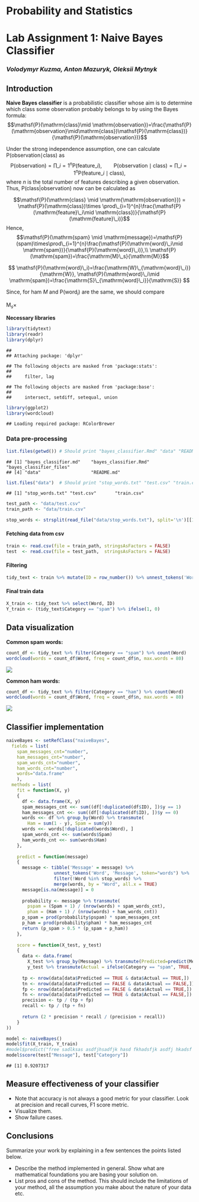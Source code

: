 # Probability and Statistics

# Lab Assignment 1: Naive Bayes Classifier

### *Volodymyr Kuzma, Anton Mazuryk, Oleksii Mytnyk*

## Introduction

**Naive Bayes classifier** is a probabilistic classifier whose aim is to
determine which class some observation probably belongs to by using the
Bayes formula:
$$\mathsf{P}(\mathrm{class}\mid \mathrm{observation})=\frac{\mathsf{P}(\mathrm{observation}\mid\mathrm{class})\mathsf{P}(\mathrm{class})}{\mathsf{P}(\mathrm{observation})}$$

Under the strong independence assumption, one can calculate
P(observation∣class) as
$$\mathsf{P}(\mathrm{observation}) = \prod\_{i=1}^{n} \mathsf{P}(\mathrm{feature}\_i), \qquad \mathsf{P}(\mathrm{observation} \mid \mathrm{class}) = \prod\_{i=1}^{n} \mathsf{P}(\mathrm{feature}\_i \mid \mathrm{class}),$$
where *n* is the total number of features describing a given
observation. Thus, P(class\|observation) now can be calculated as

$$\mathsf{P}(\mathrm{class} \mid \mathrm{\mathrm{observation}}) = \mathsf{P}(\mathrm{class})\times \prod\_{i=1}^{n}\frac{\mathsf{P}(\mathrm{feature}\_i\mid \mathrm{class})}{\mathsf{P}(\mathrm{feature}\_i)}$$
Hence,
$$\mathsf{P}(\mathrm{spam} \mid \mathrm{message})=\mathsf{P}(spam)\times\prod\_{i=1}^{n}\frac{\mathsf{P}(\mathrm{word}\_i\mid \mathrm{spam})}{\mathsf{P}(\mathrm{word}\_i)},\\ \mathsf{P}(\mathrm{spam})=\frac{\mathrm{M}\_s}{\mathrm{M}}$$

$$
\mathsf{P}(\mathrm{word}\_i)=\frac{\mathrm{W}\_{\mathrm{word}\_i}}{\mathrm{W}},
\mathsf{P}(\mathrm{word}\_i\mid \mathrm{spam})=\frac{\mathrm{S}\_{\mathrm{word}\_i}}{\mathrm{S}}
$$

Since, for ham *M* and P(word<sub>*i*</sub>) are the same, we should
compare

M<sub>*s*</sub>×

**Necessary libraries**

``` r
library(tidytext)
library(readr)
library(dplyr)
```

    ## 
    ## Attaching package: 'dplyr'

    ## The following objects are masked from 'package:stats':
    ## 
    ##     filter, lag

    ## The following objects are masked from 'package:base':
    ## 
    ##     intersect, setdiff, setequal, union

``` r
library(ggplot2)
library(wordcloud)
```

    ## Loading required package: RColorBrewer

### Data pre-processing

``` r
list.files(getwd()) # Should print "bayes_classifier.Rmd" "data" "README.md"
```

    ## [1] "bayes_classifier.md"    "bayes_classifier.Rmd"   "bayes_classifier_files"
    ## [4] "data"                   "README.md"

``` r
list.files("data")  # Should print "stop_words.txt" "test.csv" "train.csv" 
```

    ## [1] "stop_words.txt" "test.csv"       "train.csv"

``` r
test_path <- "data/test.csv"
train_path <- "data/train.csv"

stop_words <- strsplit(read_file("data/stop_words.txt"), split='\n')[[1]]
```

#### Fetching data from csv

``` r
train <- read.csv(file = train_path, stringsAsFactors = FALSE)
test  <- read.csv(file = test_path,  stringsAsFactors = FALSE)
```

#### Filtering

``` r
tidy_text <- train %>% mutate(ID = row_number()) %>% unnest_tokens('Word', 'Message', token="words") %>% filter(!Word %in% stop_words)
```

#### **Final train data**

``` r
X_train <- tidy_text %>% select(Word, ID)
Y_train <- (tidy_text$Category == "spam") %>% ifelse(1, 0)
```

## Data visualization

**Common spam words:**

``` r
count_df <- tidy_text %>% filter(Category == "spam") %>% count(Word)
wordcloud(words = count_df$Word, freq = count_df$n, max.words = 80)
```

![](bayes_classifier_files/figure-markdown_github/unnamed-chunk-7-1.png)

**Common ham words:**

``` r
count_df <- tidy_text %>% filter(Category == "ham") %>% count(Word)
wordcloud(words = count_df$Word, freq = count_df$n, max.words = 80)
```

![](bayes_classifier_files/figure-markdown_github/unnamed-chunk-8-1.png)

## Classifier implementation

``` r
naiveBayes <- setRefClass("naiveBayes",
  fields = list(
    spam_messages_cnt="number",
    ham_messages_cnt="number",
    spam_words_cnt="number",
    ham_words_cnt="number",
    words="data.frame"
    ),
  methods = list(
    fit = function(X, y)
    {
      df <- data.frame(X, y)
      spam_messages_cnt <<- sum((df[!duplicated(df$ID), ])$y == 1)
      ham_messages_cnt <<- sum((df[!duplicated(df$ID), ])$y == 0)
      words <<- df %>% group_by(Word) %>% transmute(
        Ham = sum(1 - y), Spam = sum(y))
      words <<- words[!duplicated(words$Word), ]
      spam_words_cnt <<- sum(words$Spam)
      ham_words_cnt <<- sum(words$Ham)
    },
    
    predict = function(message)
    {
      message <- tibble('Message' = message) %>%
                  unnest_tokens('Word', 'Message', token="words") %>%
                  filter(!Word %in% stop_words) %>%
                  merge(words, by = "Word", all.x = TRUE)
      message[is.na(message)] = 0
      
      probability <- message %>% transmute(
        pspam = (Spam + 1) / (nrow(words) + spam_words_cnt),
        pham = (Ham + 1) / (nrow(words) + ham_words_cnt))
      p_spam = prod(probability$pspam) * spam_messages_cnt
      p_ham = prod(probability$pham) * ham_messages_cnt
      return (p_spam > 0.5 * (p_spam + p_ham))
    },
    
    score = function(X_test, y_test)
    {
      data <- data.frame(
        X_test %>% group_by(Message) %>% transmute(Predicted=predict(Message)),
        y_test %>% transmute(Actual = ifelse(Category == "spam", TRUE, FALSE)))
      
      tp <- nrow(data[data$Predicted == TRUE & data$Actual == TRUE,])
      tn <- nrow(data[data$Predicted == FALSE & data$Actual == FALSE,])
      fp <- nrow(data[data$Predicted == FALSE & data$Actual == TRUE,])
      fn <- nrow(data[data$Predicted == TRUE & data$Actual == FALSE,])
      precision <- tp / (tp + fp)
      recall <- tp / (tp + fn)
      
      return (2 * precision * recall / (precision + recall))
    }
))

model <- naiveBayes()
model$fit(X_train, Y_train)
#model$predict("free sadlksas asdfjhsadfjk hasd fkhadsfjk asdfj hkadsf ")
model$score(test["Message"], test["Category"])
```

    ## [1] 0.9207317

## Measure effectiveness of your classifier

-   Note that accuracy is not always a good metric for your classifier.
    Look at precision and recall curves, F1 score metric.
-   Visualize them.
-   Show failure cases.

## Conclusions

Summarize your work by explaining in a few sentences the points listed
below.

-   Describe the method implemented in general. Show what are
    mathematical foundations you are basing your solution on.
-   List pros and cons of the method. This should include the
    limitations of your method, all the assumption you make about the
    nature of your data etc.
